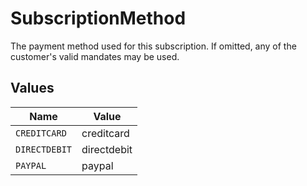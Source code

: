 # SubscriptionMethod

The payment method used for this subscription. If omitted, any of the customer's valid mandates may be used.


## Values

| Name          | Value         |
| ------------- | ------------- |
| `CREDITCARD`  | creditcard    |
| `DIRECTDEBIT` | directdebit   |
| `PAYPAL`      | paypal        |